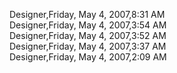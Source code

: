 ﻿Designer,Friday, May 4, 2007,8:31 AM  Designer,Friday, May 4, 2007,3:54 AM  Designer,Friday, May 4, 2007,3:52 AM  Designer,Friday, May 4, 2007,3:37 AM  Designer,Friday, May 4, 2007,2:09 AM